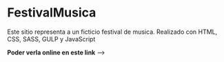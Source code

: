 # FestivalMusica

Este sitio representa a un ficticio festival de musica. Realizado con HTML, CSS, SASS, GULP y JavaScript

**Poder verla online en este link** -->
